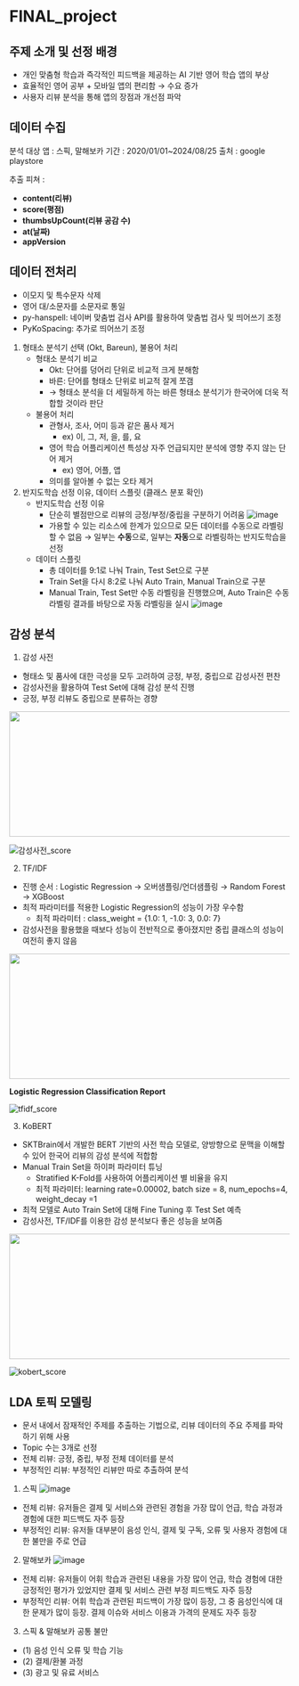# FINAL_project

## 주제 소개 및 선정 배경

- 개인 맞춤형 학습과 즉각적인 피드백을 제공하는 AI 기반 영어 학습 앱의 부상
- 효율적인 영어 공부 + 모바일 앱의 편리함 → 수요 증가
- 사용자 리뷰 분석을 통해 앱의 장점과 개선점 파악

## 데이터 수집

분석 대상 앱 : 스픽, 말해보카
기간 : 2020/01/01~2024/08/25
출처 : google playstore

추출 피쳐 : 
- **content(리뷰)**
- **score(평점)**
- **thumbsUpCount(리뷰 공감 수)**
- **at(날짜)**
- **appVersion**

## 데이터 전처리

- 이모지 및 특수문자 삭제
- 영어 대/소문자를 소문자로 통일
- py-hanspell: 네이버 맞춤법 검사 API를 활용하여 맞춤법 검사 및 띄어쓰기 조정
- PyKoSpacing: 추가로 띄어쓰기 조정

1. 형태소 분석기 선택 (Okt, Bareun), 불용어 처리
    - 형태소 분석기 비교
        - Okt: 단어를 덩어리 단위로 비교적 크게 분해함
        - 바른: 단어를 형태소 단위로 비교적 잘게 쪼갬
        - → 형태소 분석을 더 세밀하게 하는 바른 형태소 분석기가 한국어에 더욱 적합할 것이라 판단
    - 불용어 처리
        - 관형사, 조사, 어미 등과 같은 품사 제거
            - ex) 이, 그, 저, 을, 를, 요
        - 영어 학습 어플리케이션 특성상 자주 언급되지만 분석에 영향 주지 않는 단어 제거
            - ex) 영어, 어플, 앱
        - 의미를 알아볼 수 없는 오타 제거
2. 반지도학습 선정 이유, 데이터 스플릿 (클래스 분포 확인)
    - 반지도학습 선정 이유
        - 단순히 별점만으로 리뷰의 긍정/부정/중립을 구분하기 어려움
          ![image](https://github.com/user-attachments/assets/7933b2de-887b-42ad-a695-86bee5bd9f50)
        - 가용할 수 있는 리소스에 한계가 있으므로 모든 데이터를 수동으로 라벨링할 수 없음
         → 일부는 **수동**으로, 일부는 **자동**으로 라벨링하는 반지도학습을 선정
    - 데이터 스플릿
        - 총 데이터를 9:1로 나눠 Train, Test Set으로 구분
        - Train Set을 다시 8:2로 나눠 Auto Train, Manual Train으로 구분
        - Manual Train, Test Set만 수동 라벨링을 진행했으며, Auto Train은 수동 라벨링 결과를 바탕으로 자동 라벨링을 실시
        ![image](https://github.com/user-attachments/assets/6a777668-6c7b-4ebc-b2a9-bb33bf4016e8)

## 감성 분석

1. 감성 사전
- 형태소 및 품사에 대한 극성을 모두 고려하여 긍정, 부정, 중립으로 감성사전 편찬
- 감성사전을 활용하여 Test Set에 대해 감성 분석 진행
- 긍정, 부정 리뷰도 중립으로 분류하는 경향
<img src="https://github.com/user-attachments/assets/508924a3-0037-4348-9090-894f97c9c74a" width="600" height="225">


![감성사전_score](https://github.com/user-attachments/assets/4c5f47fe-601a-4852-b536-051c7da00c47)


2. TF/IDF
- 진행 순서 : Logistic Regression → 오버샘플링/언더샘플링 → Random Forest → XGBoost
- 최적 파라미터를 적용한 Logistic Regression의 성능이 가장 우수함
    - 최적 파라미터 : class_weight = {1.0: 1, -1.0: 3, 0.0: 7}
- 감성사전을 활용했을 때보다 성능이 전반적으로 좋아졌지만 중립 클래스의 성능이 여전히 좋지 않음
<img src="https://github.com/user-attachments/assets/6907bc69-f0c4-40c2-bb12-b36198eb5628" width="600" height="225">

**Logistic Regression Classification Report**

![tfidf_score](https://github.com/user-attachments/assets/8602c0e3-7205-45a5-926f-039762d67d80)


3. KoBERT
- SKTBrain에서 개발한 BERT 기반의 사전 학습 모델로, 양방향으로 문맥을 이해할 수 있어 한국어 리뷰의 감성 분석에 적합함
- Manual Train Set을 하이퍼 파라미터 튜닝
    - Stratified K-Fold를 사용하여 어플리케이션 별 비율을 유지
    - 최적 파라미터: learning rate=0.00002, batch size = 8, num_epochs=4, weight_decay =1
- 최적 모델로 Auto Train Set에 대해 Fine Tuning 후 Test Set 예측
- 감성사전, TF/IDF를 이용한 감성 분석보다 좋은 성능을 보여줌
<img src="https://github.com/user-attachments/assets/38aec6f5-3b57-4a9f-a590-55932d188df0" width="600" height="225">

![kobert_score](https://github.com/user-attachments/assets/8ec6a155-e5d1-4686-9fa4-da8a6cec558d)

## LDA 토픽 모델링

- 문서 내에서 잠재적인 주제를 추출하는 기법으로, 리뷰 데이터의 주요 주제를 파악하기 위해 사용
- Topic 수는 3개로 선정
- 전체 리뷰: 긍정, 중립, 부정 전체 데이터를 분석
- 부정적인 리뷰: 부정적인 리뷰만 따로 추출하여 분석

1. 스픽
![image](https://github.com/user-attachments/assets/bff7cba0-4768-4248-978d-ee0a4139f37f)
- 전체 리뷰: 유저들은 결제 및 서비스와 관련된 경험을 가장 많이 언급, 학습 과정과 경험에 대한  피드백도 자주 등장
- 부정적인 리뷰: 유저들 대부분이 음성 인식, 결제 및 구독, 오류 및 사용자 경험에 대한 불만을 주로 언급

2. 말해보카
![image](https://github.com/user-attachments/assets/f5601167-8398-40aa-9fa5-7a5c4b9b2591)
- 전체 리뷰: 유저들이 어휘 학습과 관련된 내용을 가장 많이 언급, 학습 경험에 대한 긍정적인 평가가 있었지만 결제 및 서비스 관련 부정 피드백도 자주 등장
- 부정적인 리뷰: 어휘 학습과 관련된 피드백이 가장 많이 등장, 그 중 음성인식에 대한 문제가 많이 등장. 결제 이슈와 서비스 이용과 가격의 문제도 자주 등장

3. 스픽 & 말해보카 공통 불만
- (1) 음성 인식 오류 및 학습 기능
- (2) 결제/환불 과정
- (3) 광고 및 유료 서비스


